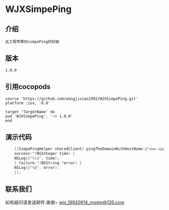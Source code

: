 # WJXSimpePing
    
## 介绍
    此工程苹果的simpePing的封装

## 版本
    1.0.0
    
## 引用cocopods
    source 'https://github.com/wangjixiao1992/WJXSimpePing.git'
    platform :ios, '8.0'
    
    target 'TargetName' do
    pod 'WJXSimpePing', '~> 1.0.0'
    end

## 演示代码
```swift
    [[SimpePingHelper sharedClient] pingTheDomainWithHostName:@"www.apple.com"
    success:^(NSInteger time) {
    NSLog(@"%ld", time);
    } failure:^(NSString *error) {
    NSLog(@"%@", error);
    }];
```

## 联系我们
 如有疑问请发送邮件.谢谢~
 wjx_19920914_msgm@126.com



